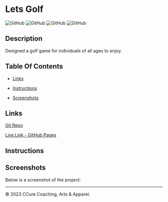 # Lets Golf

![GitHub](https://img.shields.io/github/repo-size/asantercureton/lets_golf?style=plastic) ![GitHub](https://img.shields.io/github/last-commit/asantercureton/lets_golf?style=plastic) ![GitHub](https://img.shields.io/github/languages/top/asantercureton/lets_golf?style=plastic) ![GitHub](https://img.shields.io/github/followers/asantercureton?style=social)

## Description
Designed a golf game for individuals of all ages to enjoy.

## Table Of Contents
* [Links](#links)

* [Instructions](#instructions)

* [Screenshots](#screenshots)


## Links
[Git Repo](https://github.com/asantercureton/lets_golf)

[Live Link - GitHub Pages](https://asantercureton.github.io/lets_golf/)


## Instructions
<!-- From the home screen, press the PLAY button to begin - The clock will start and a random quote will be generated. Begin typing the quote letter for letter (including space and punctuations) and increse score with each completed quote. 

Once finished, click the Done button to generate a Summary Report alert, which details previous typing metrics as well as the list of quotes completed to review and discuss.

A Reset Game button is available to reset the game after completion to beat your last score, or can be used to restart the game at the beginning in case you were not ready to start typing yet.

The Home button will end the game completely and redirect back to the home screen. -->


## Screenshots
Below is a screenshot of the project:

<!-- ![Image of HomeScreen](./client/assets/images/homescreen_main.jpg) -->


<!-- ![Image of PlayScreenIdle](./client/assets/images/playscreen-idle.jpg) -->


<!-- ![Image of PlayScreenActive](./client/assets/images/playscreen_updated.jpg) -->


<!-- ![Image of SummaryReport](./client/assets/images/summary-report.jpg) -->

---
© 2023 CCure Coaching, Arts & Apparel.